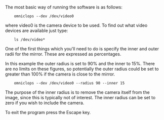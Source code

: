 The most basic way of running the software is as follows:

```
    omniclops --dev /dev/video0
```

where video0 is the camera device to be used.  To find out what video devices are available just type:

```
    ls /dev/video*
```

One of the first things which you'll need to do is specify the inner and outer radii for the mirror.  These are expressed as percentages.

In this example the outer radius is set to 90% and the inner to 15%.  There are no limits on these figures, so potentially the outer radius could be set to greater than 100% if the camera is close to the mirror.

```
    omniclops --dev /dev/video0 --radius 90 --inner 15
```

The purpose of the inner radius is to remove the camera itself from the image, since this is typically not of interest.  The inner radius can be set to zero if you wish to include the camera.

To exit the program press the Escape key.